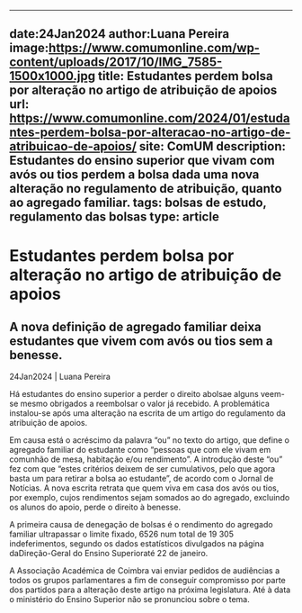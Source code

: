 
---
date:24Jan2024
author:Luana Pereira
image:https://www.comumonline.com/wp-content/uploads/2017/10/IMG_7585-1500x1000.jpg
title: Estudantes perdem bolsa por alteração no artigo de atribuição de apoios
url: https://www.comumonline.com/2024/01/estudantes-perdem-bolsa-por-alteracao-no-artigo-de-atribuicao-de-apoios/
site: ComUM
description: Estudantes do ensino superior que vivam com avós ou tios perdem a bolsa dada uma nova alteração no regulamento de atribuição, quanto ao agregado familiar.
tags: bolsas de estudo, regulamento das bolsas
type: article
---


# Estudantes perdem bolsa por alteração no artigo de atribuição de apoios

## A nova definição de agregado familiar deixa estudantes que vivem com avós ou tios sem a benesse.

24Jan2024 | Luana Pereira

Há estudantes do ensino superior a perder o direito abolsae alguns veem-se mesmo obrigados a reembolsar o valor já recebido. A problemática instalou-se após uma alteração na escrita de um artigo do regulamento da atribuição de apoios.

Em causa está o acréscimo da palavra “ou” no texto do artigo, que define o agregado familiar do estudante como “pessoas que com ele vivam em comunhão de mesa, habitação e/ou rendimento”. A introdução deste “ou” fez com que “estes critérios deixem de ser cumulativos, pelo que agora basta um para retirar a bolsa ao estudante”, de acordo com o Jornal de Notícias. A nova escrita retrata que quem viva em casa dos avós ou tios, por exemplo, cujos rendimentos sejam somados ao do agregado, excluindo os alunos do apoio, perde o direito à benesse.

A primeira causa de denegação de bolsas é o rendimento do agregado familiar ultrapassar o limite fixado, 6526 num total de 19 305 indeferimentos, segundo os dados estatísticos divulgados na página daDireção-Geral do Ensino Superioraté 22 de janeiro.

A Associação Académica de Coimbra vai enviar pedidos de audiências a todos os grupos parlamentares a fim de conseguir compromisso por parte dos partidos para a alteração deste artigo na próxima legislatura. Até à data o ministério do Ensino Superior não se pronunciou sobre o tema.

